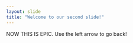 ```yaml
---
layout: slide
title: "Welcome to our second slide!"
---
```

NOW THIS IS EPIC.
Use the left arrow to go back!

